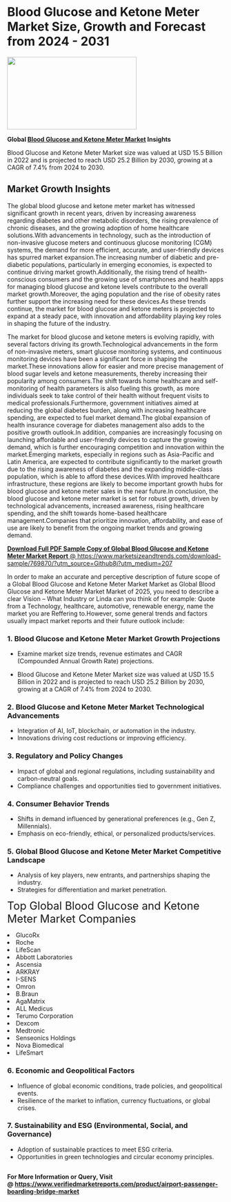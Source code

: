 <H1>Blood Glucose and Ketone Meter Market Size, Growth and Forecast from 2024 - 2031</H1><img class="aligncenter size-medium wp-image-584254" src="https://thirdeyenews.in/wp-content/uploads/2024/09/Global-Market-Research-300x168.jpeg" alt="" width="300" height="168" /><p><strong>Global&nbsp;<a href="https://www.marketsizeandtrends.com/download-sample/769870/?utm_source=Github8j?utm_medium=207">Blood Glucose and Ketone Meter Market</a> Insights</strong></p><p>Blood Glucose and Ketone Meter Market size was valued at USD 15.5 Billion in 2022 and is projected to reach USD 25.2 Billion by 2030, growing at a CAGR of 7.4% from 2024 to 2030.</p><p><h2>Market Growth Insights</h2> <p>The global blood glucose and ketone meter market has witnessed significant growth in recent years, driven by increasing awareness regarding diabetes and other metabolic disorders, the rising prevalence of chronic diseases, and the growing adoption of home healthcare solutions.With advancements in technology, such as the introduction of non-invasive glucose meters and continuous glucose monitoring (CGM) systems, the demand for more efficient, accurate, and user-friendly devices has spurred market expansion.The increasing number of diabetic and pre-diabetic populations, particularly in emerging economies, is expected to continue driving market growth.Additionally, the rising trend of health-conscious consumers and the growing use of smartphones and health apps for managing blood glucose and ketone levels contribute to the overall market growth.Moreover, the aging population and the rise of obesity rates further support the increasing need for these devices.As these trends continue, the market for blood glucose and ketone meters is projected to expand at a steady pace, with innovation and affordability playing key roles in shaping the future of the industry.</p> <p><a href="#"></a></p> <p>The market for blood glucose and ketone meters is evolving rapidly, with several factors driving its growth.Technological advancements in the form of non-invasive meters, smart glucose monitoring systems, and continuous monitoring devices have been a significant force in shaping the market.These innovations allow for easier and more precise management of blood sugar levels and ketone measurements, thereby increasing their popularity among consumers.The shift towards home healthcare and self-monitoring of health parameters is also fueling this growth, as more individuals seek to take control of their health without frequent visits to medical professionals.Furthermore, government initiatives aimed at reducing the global diabetes burden, along with increasing healthcare spending, are expected to fuel market demand.The global expansion of health insurance coverage for diabetes management also adds to the positive growth outlook.In addition, companies are increasingly focusing on launching affordable and user-friendly devices to capture the growing demand, which is further encouraging competition and innovation within the market.Emerging markets, especially in regions such as Asia-Pacific and Latin America, are expected to contribute significantly to the market growth due to the rising awareness of diabetes and the expanding middle-class population, which is able to afford these devices.With improved healthcare infrastructure, these regions are likely to become important growth hubs for blood glucose and ketone meter sales in the near future.In conclusion, the blood glucose and ketone meter market is set for robust growth, driven by technological advancements, increased awareness, rising healthcare spending, and the shift towards home-based healthcare management.Companies that prioritize innovation, affordability, and ease of use are likely to benefit from the ongoing market trends and growing demand.</p> <p><a href="#"></p><p><span class=""><strong>Download Full PDF Sample Copy of Global Blood Glucose and Ketone Meter Market Report</strong> @ <a href="https://www.marketsizeandtrends.com/download-sample/769870/?utm_source=Github8j?utm_medium=207" target="_blank">https://www.marketsizeandtrends.com/download-sample/769870/?utm_source=Github8j?utm_medium=207</a></span></p><p>In order to make an accurate and perceptive description of future scope of a Global&nbsp;Blood Glucose and Ketone Meter Market Market as Global&nbsp;Blood Glucose and Ketone Meter Market Market of 2025, you need to describe a clear Vision &ndash; What Industry or Linda can you think of for example: Quote from a Technology, healthcare, automotive, renewable energy, name the market you are Reffering to.However, some general trends and factors usually impact market reports and their future outlook include:</p><h3>1.&nbsp;<strong>Blood Glucose and Ketone Meter Market Growth Projections</strong></h3><ul><li>Examine market size trends, revenue estimates and CAGR (Compounded Annual Growth Rate) projections.</li><li><p>Blood Glucose and Ketone Meter Market size was valued at USD 15.5 Billion in 2022 and is projected to reach USD 25.2 Billion by 2030, growing at a CAGR of 7.4% from 2024 to 2030.</p></li></ul><h3>2.&nbsp;<strong>Blood Glucose and Ketone Meter Market Technological Advancements</strong></h3><ul><li>Integration of AI, IoT, blockchain, or automation in the industry.</li><li>Innovations driving cost reductions or improving efficiency.</li></ul><h3>3.&nbsp;<strong>Regulatory and Policy Changes</strong></h3><ul><li>Impact of global and regional regulations, including sustainability and carbon-neutral goals.</li><li>Compliance challenges and opportunities tied to government initiatives.</li></ul><h3>4.&nbsp;<strong>Consumer Behavior Trends</strong></h3><ul><li>Shifts in demand influenced by generational preferences (e.g., Gen Z, Millennials).</li><li>Emphasis on eco-friendly, ethical, or personalized products/services.</li></ul><h3>5.&nbsp;<strong>Global Blood Glucose and Ketone Meter Market Competitive Landscape</strong></h3><ul><li>Analysis of key players, new entrants, and partnerships shaping the industry.</li><li>Strategies for differentiation and market penetration.</li></ul><p data-pm-slice="1 1 []"><span style="color: inherit; font-family: inherit; font-size: 25px;">Top Global Blood Glucose and Ketone Meter Market Companies</span></p><div class="" data-test-id=""><p><li>GlucoRx</li><li> Roche</li><li> LifeScan</li><li> Abbott Laboratories</li><li> Ascensia</li><li> ARKRAY</li><li> I-SENS</li><li> Omron</li><li> B.Braun</li><li> AgaMatrix</li><li> ALL Medicus</li><li> Terumo Corporation</li><li> Dexcom</li><li> Medtronic</li><li> Senseonics Holdings</li><li> Nova Biomedical</li><li> LifeSmart</li></p></div><h3>6.&nbsp;<strong>Economic and Geopolitical Factors</strong></h3><ul><li>Influence of global economic conditions, trade policies, and geopolitical events.</li><li>Resilience of the market to inflation, currency fluctuations, or global crises.</li></ul><h3>7.&nbsp;<strong>Sustainability and ESG (Environmental, Social, and Governance)</strong></h3><ul><li>Adoption of sustainable practices to meet ESG criteria.</li><li>Opportunities in green technologies and circular economy principles.</li></ul><h2><strong style="font-size: 14px;">For More Information or Query, Visit @&nbsp;</strong><a style="background-color: #ffffff; font-size: 14px;" href="https://www.marketsizeandtrends.com/report/blood-glucose-and-ketone-meter-market/" target="_blank">https://www.verifiedmarketreports.com/product/airport-passenger-boarding-bridge-market</a></h2>